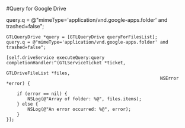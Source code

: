 #Query for Google Drive

query.q = @"mimeType='application/vnd.google-apps.folder' and trashed=false";


	GTLQueryDrive *query = [GTLQueryDrive queryForFilesList];
	query.q = @"mimeType='application/vnd.google-apps.folder' and trashed=false";
	
	[self.driveService executeQuery:query completionHandler:^(GTLServiceTicket *ticket,
	                                                          GTLDriveFileList *files,
	                                                          NSError *error) {
	
	    if (error == nil) {
	        NSLog(@"Array of folder: %@", files.items);
	    } else {
	        NSLog(@"An error occurred: %@", error);
	    }
	}];